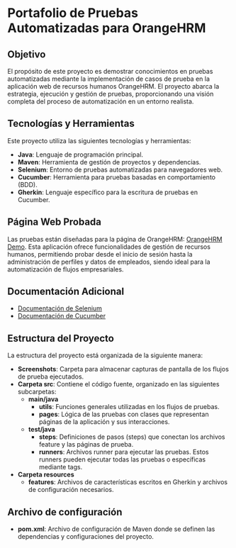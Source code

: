# Portafolio de Pruebas Automatizadas para OrangeHRM

## Objetivo

El propósito de este proyecto es demostrar conocimientos en pruebas automatizadas mediante la implementación de casos de prueba en la aplicación web de recursos humanos OrangeHRM. El proyecto abarca la estrategia, ejecución y gestión de pruebas, proporcionando una visión completa del proceso de automatización en un entorno realista.

## Tecnologías y Herramientas

Este proyecto utiliza las siguientes tecnologías y herramientas:

- **Java**: Lenguaje de programación principal.
- **Maven**: Herramienta de gestión de proyectos y dependencias.
- **Selenium**: Entorno de pruebas automatizadas para navegadores web.
- **Cucumber**: Herramienta para pruebas basadas en comportamiento (BDD).
- **Gherkin**: Lenguaje específico para la escritura de pruebas en Cucumber.

## Página Web Probada

Las pruebas están diseñadas para la página de OrangeHRM: [OrangeHRM Demo](https://www.orangehrm.com/). Esta aplicación ofrece funcionalidades de gestión de recursos humanos, permitiendo probar desde el inicio de sesión hasta la administración de perfiles y datos de empleados, siendo ideal para la automatización de flujos empresariales.

## Documentación Adicional

- [Documentación de Selenium](https://www.selenium.dev/documentation/en/)
- [Documentación de Cucumber](https://cucumber.io/docs/guides/overview/)

## Estructura del Proyecto

La estructura del proyecto está organizada de la siguiente manera:

- **Screenshots**: Carpeta para almacenar capturas de pantalla de los flujos de prueba ejecutados.
- **Carpeta src**: Contiene el código fuente, organizado en las siguientes subcarpetas:
  - **main/java**
    - **utils**: Funciones generales utilizadas en los flujos de pruebas.
    - **pages**: Lógica de las pruebas con clases que representan páginas de la aplicación y sus interacciones.
  - **test/java**
    - **steps**: Definiciones de pasos (steps) que conectan los archivos feature y las páginas de prueba.
    - **runners**: Archivos runner para ejecutar las pruebas. Estos runners pueden ejecutar todas las pruebas o específicas mediante tags.
- **Carpeta resources**
  - **features**: Archivos de características escritos en Gherkin y archivos de configuración necesarios.

## Archivo de configuración

- **pom.xml**: Archivo de configuración de Maven donde se definen las dependencias y configuraciones del proyecto.




